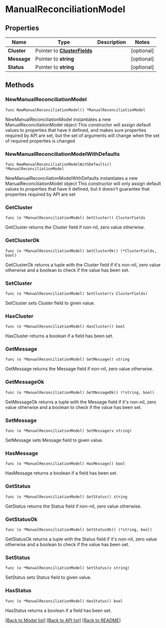 # ManualReconciliationModel

## Properties

Name | Type | Description | Notes
------------ | ------------- | ------------- | -------------
**Cluster** | Pointer to [**ClusterFields**](ClusterFields.md) |  | [optional] 
**Message** | Pointer to **string** |  | [optional] 
**Status** | Pointer to **string** |  | [optional] 

## Methods

### NewManualReconciliationModel

`func NewManualReconciliationModel() *ManualReconciliationModel`

NewManualReconciliationModel instantiates a new ManualReconciliationModel object
This constructor will assign default values to properties that have it defined,
and makes sure properties required by API are set, but the set of arguments
will change when the set of required properties is changed

### NewManualReconciliationModelWithDefaults

`func NewManualReconciliationModelWithDefaults() *ManualReconciliationModel`

NewManualReconciliationModelWithDefaults instantiates a new ManualReconciliationModel object
This constructor will only assign default values to properties that have it defined,
but it doesn't guarantee that properties required by API are set

### GetCluster

`func (o *ManualReconciliationModel) GetCluster() ClusterFields`

GetCluster returns the Cluster field if non-nil, zero value otherwise.

### GetClusterOk

`func (o *ManualReconciliationModel) GetClusterOk() (*ClusterFields, bool)`

GetClusterOk returns a tuple with the Cluster field if it's non-nil, zero value otherwise
and a boolean to check if the value has been set.

### SetCluster

`func (o *ManualReconciliationModel) SetCluster(v ClusterFields)`

SetCluster sets Cluster field to given value.

### HasCluster

`func (o *ManualReconciliationModel) HasCluster() bool`

HasCluster returns a boolean if a field has been set.

### GetMessage

`func (o *ManualReconciliationModel) GetMessage() string`

GetMessage returns the Message field if non-nil, zero value otherwise.

### GetMessageOk

`func (o *ManualReconciliationModel) GetMessageOk() (*string, bool)`

GetMessageOk returns a tuple with the Message field if it's non-nil, zero value otherwise
and a boolean to check if the value has been set.

### SetMessage

`func (o *ManualReconciliationModel) SetMessage(v string)`

SetMessage sets Message field to given value.

### HasMessage

`func (o *ManualReconciliationModel) HasMessage() bool`

HasMessage returns a boolean if a field has been set.

### GetStatus

`func (o *ManualReconciliationModel) GetStatus() string`

GetStatus returns the Status field if non-nil, zero value otherwise.

### GetStatusOk

`func (o *ManualReconciliationModel) GetStatusOk() (*string, bool)`

GetStatusOk returns a tuple with the Status field if it's non-nil, zero value otherwise
and a boolean to check if the value has been set.

### SetStatus

`func (o *ManualReconciliationModel) SetStatus(v string)`

SetStatus sets Status field to given value.

### HasStatus

`func (o *ManualReconciliationModel) HasStatus() bool`

HasStatus returns a boolean if a field has been set.


[[Back to Model list]](../README.md#documentation-for-models) [[Back to API list]](../README.md#documentation-for-api-endpoints) [[Back to README]](../README.md)


